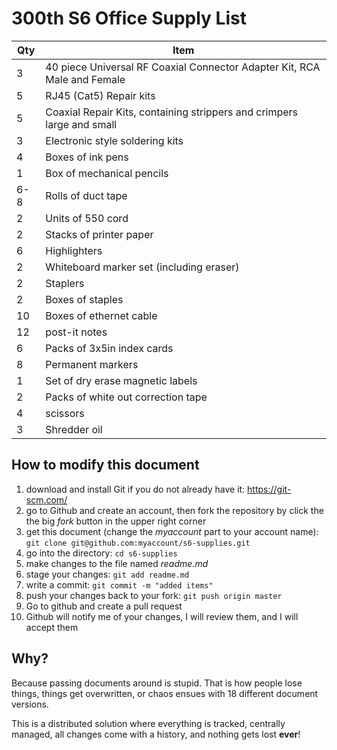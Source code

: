 # 300th S6 Office Supply List

Qty|Item
---|---
3|40 piece Universal RF Coaxial Connector Adapter Kit, RCA Male and Female
5|RJ45 (Cat5) Repair kits
5|Coaxial Repair Kits, containing strippers and crimpers large and small
3|Electronic style soldering kits
4|Boxes of ink pens
1|Box of mechanical pencils
6-8|Rolls of duct tape
2|Units of 550 cord
2|Stacks of printer paper
6|Highlighters
2|Whiteboard marker set (including eraser)
2|Staplers
2|Boxes of staples
10|Boxes of ethernet cable
12|post-it notes
6|Packs of 3x5in index cards
8|Permanent markers
1|Set of dry erase magnetic labels
2|Packs of white out correction tape
4|scissors
3|Shredder oil

## How to modify this document
1. download and install Git if you do not already have it: https://git-scm.com/
1. go to Github and create an account, then fork the repository by click the the big *fork* button in the upper right corner
1. get this document (change the *myaccount* part to your account name): `git clone git@github.com:myaccount/s6-supplies.git`
1. go into the directory: `cd s6-supplies`
1. make changes to the file named *readme.md*
1. stage your changes: `git add readme.md`
1. write a commit: `git commit -m "added items"`
1. push your changes back to your fork: `git push origin master`
1. Go to github and create a pull request
1. Github will notify me of your changes, I will review them, and I will accept them

## Why?
Because passing documents around is stupid.  That is how people lose things, things get overwritten, or chaos ensues with 18 different document versions.

This is a distributed solution where everything is tracked, centrally managed, all changes come with a history, and nothing gets lost **ever**!